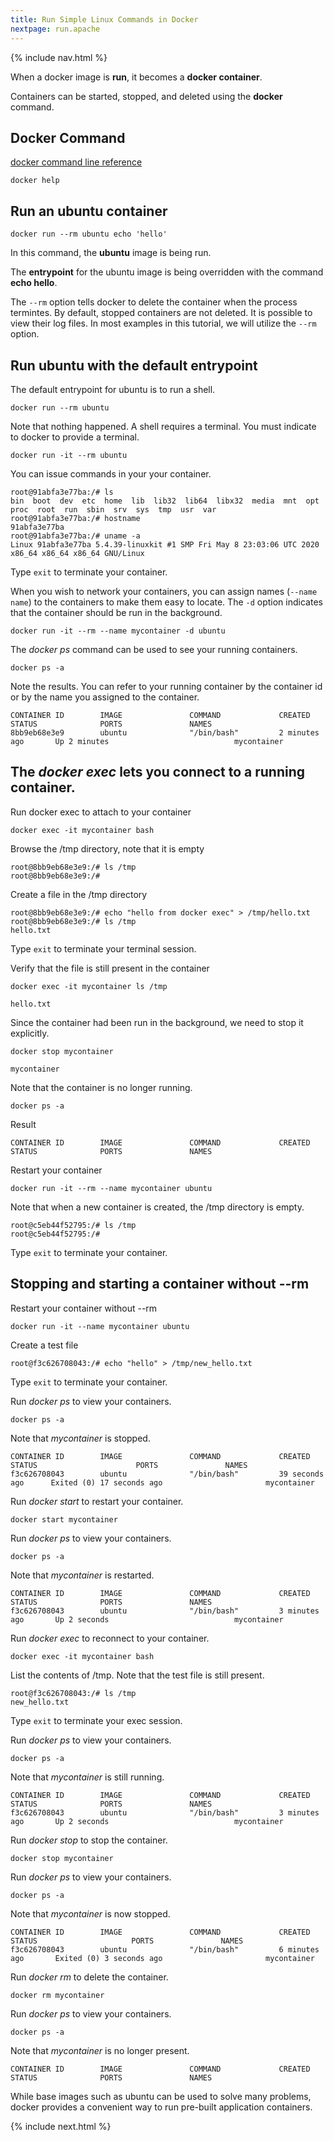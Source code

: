 ```yaml
---
title: Run Simple Linux Commands in Docker
nextpage: run.apache
---
```


{% include nav.html %}

When a docker image is **run**, it becomes a **docker container**.  

Containers can be started, stopped, and deleted using the **docker** command.

## Docker Command
[docker command line reference](https://docs.docker.com/engine/reference/commandline/docker/)

```
docker help
```

## Run an ubuntu container

```
docker run --rm ubuntu echo 'hello'
```

In this command, the **ubuntu** image is being run.  

The **entrypoint** for the ubuntu image is being overridden with the command **echo hello**.

The `--rm` option tells docker to delete the container when the process termintes.  By default, stopped containers are not deleted.  It is possible to view their log files.  In most examples in this tutorial, we will utilize the `--rm` option.

## Run ubuntu with the default entrypoint

The default entrypoint for ubuntu is to run a shell. 

```
docker run --rm ubuntu 
```

Note that nothing happened.  A shell requires a terminal.  You must indicate to docker to provide a terminal.

```
docker run -it --rm ubuntu 
```

You can issue commands in your your container.
```container
root@91abfa3e77ba:/# ls
bin  boot  dev  etc  home  lib  lib32  lib64  libx32  media  mnt  opt  proc  root  run  sbin  srv  sys  tmp  usr  var
root@91abfa3e77ba:/# hostname
91abfa3e77ba
root@91abfa3e77ba:/# uname -a
Linux 91abfa3e77ba 5.4.39-linuxkit #1 SMP Fri May 8 23:03:06 UTC 2020 x86_64 x86_64 x86_64 GNU/Linux
```

Type `exit` to terminate your container.

When you wish to network your containers, you can assign names (`--name name`) to the containers to make them easy to locate.  The `-d` option indicates that the container should be run in the background.

```
docker run -it --rm --name mycontainer -d ubuntu 
```

The *docker ps* command can be used to see your running containers.

```
docker ps -a
```

Note the results.  You can refer to your running container by the container id or by the name you assigned to the container.
```output
CONTAINER ID        IMAGE               COMMAND             CREATED             STATUS              PORTS               NAMES
8bb9eb68e3e9        ubuntu              "/bin/bash"         2 minutes ago       Up 2 minutes                            mycontainer
```

## The *docker exec* lets you connect to a running container.

Run docker exec to attach to your container
```
docker exec -it mycontainer bash
```

Browse the /tmp directory, note that it is empty

```container
root@8bb9eb68e3e9:/# ls /tmp
root@8bb9eb68e3e9:/# 
```


Create a file in the /tmp directory
```container
root@8bb9eb68e3e9:/# echo "hello from docker exec" > /tmp/hello.txt
root@8bb9eb68e3e9:/# ls /tmp
hello.txt
```

Type `exit` to terminate your terminal session.

Verify that the file is still present in the container
```
docker exec -it mycontainer ls /tmp
```

```output
hello.txt
```

Since the container had been run in the background, we need to stop it explicitly.
```
docker stop mycontainer
```

```output
mycontainer
```

Note that the container is no longer running.

```
docker ps -a
```

Result
```output
CONTAINER ID        IMAGE               COMMAND             CREATED             STATUS              PORTS               NAMES
```

Restart your container
```
docker run -it --rm --name mycontainer ubuntu 
```

Note that when a new container is created, the /tmp directory is empty.

```container
root@c5eb44f52795:/# ls /tmp
root@c5eb44f52795:/# 
```

Type `exit` to terminate your container.

## Stopping and starting a container without --rm

Restart your container without --rm
```
docker run -it --name mycontainer ubuntu 
```

Create a test file
```container
root@f3c626708043:/# echo "hello" > /tmp/new_hello.txt
```

Type `exit` to terminate your container.

Run *docker ps* to view your containers.  
```
docker ps -a
```

Note that *mycontainer* is stopped.

```output
CONTAINER ID        IMAGE               COMMAND             CREATED             STATUS                      PORTS               NAMES
f3c626708043        ubuntu              "/bin/bash"         39 seconds ago      Exited (0) 17 seconds ago                       mycontainer
```

Run *docker start* to restart your container.
```
docker start mycontainer
```

Run *docker ps* to view your containers.  
```
docker ps -a
```

Note that *mycontainer* is restarted.
```output
CONTAINER ID        IMAGE               COMMAND             CREATED             STATUS              PORTS               NAMES
f3c626708043        ubuntu              "/bin/bash"         3 minutes ago       Up 2 seconds                            mycontainer
```

Run *docker exec* to reconnect to your container.  
```
docker exec -it mycontainer bash
```


List the contents of /tmp.  Note that the test file is still present.

```container
root@f3c626708043:/# ls /tmp
new_hello.txt
```

Type `exit` to terminate your exec session.

Run *docker ps* to view your containers.  
```
docker ps -a
```

Note that *mycontainer* is still running.
```output
CONTAINER ID        IMAGE               COMMAND             CREATED             STATUS              PORTS               NAMES
f3c626708043        ubuntu              "/bin/bash"         3 minutes ago       Up 2 seconds                            mycontainer
```

Run *docker stop* to stop the container.
```
docker stop mycontainer
```

Run *docker ps* to view your containers.  
```
docker ps -a
```

Note that *mycontainer* is now stopped.
```output
CONTAINER ID        IMAGE               COMMAND             CREATED             STATUS                     PORTS               NAMES
f3c626708043        ubuntu              "/bin/bash"         6 minutes ago       Exited (0) 3 seconds ago                       mycontainer
```

Run *docker rm* to delete the container.
```
docker rm mycontainer
```

Run *docker ps* to view your containers.  
```
docker ps -a
```

Note that *mycontainer* is no longer present.
```output
CONTAINER ID        IMAGE               COMMAND             CREATED             STATUS              PORTS               NAMES
```

While base images such as ubuntu can be used to solve many problems, docker provides a convenient way to run pre-built application containers.

{% include next.html %}